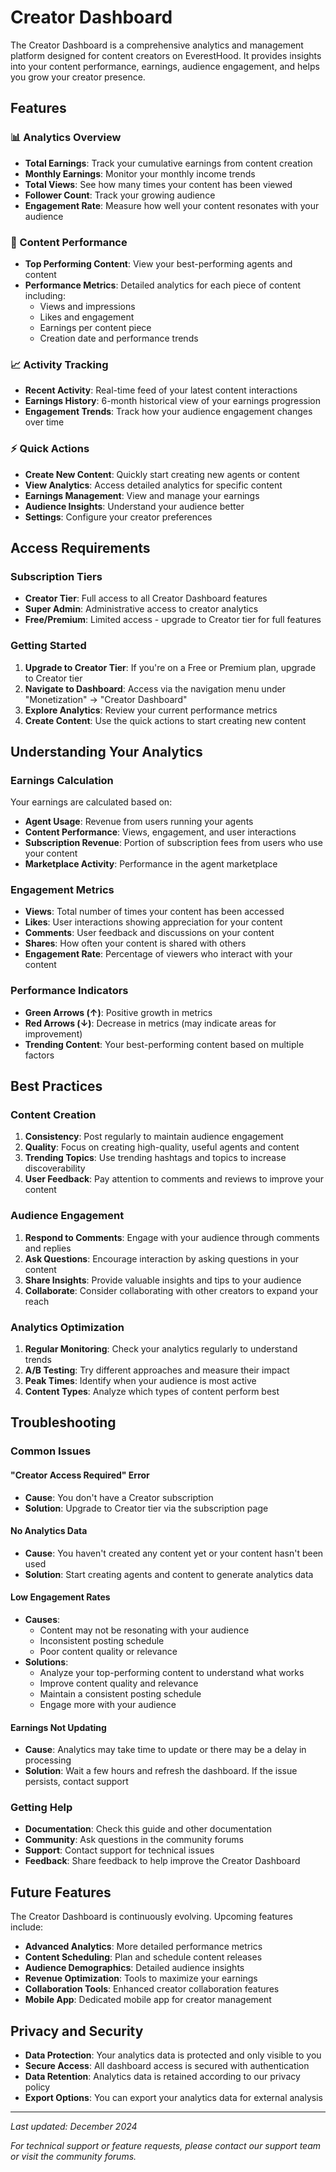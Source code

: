 # Creator Dashboard

The Creator Dashboard is a comprehensive analytics and management platform designed for content creators on EverestHood. It provides insights into your content performance, earnings, audience engagement, and helps you grow your creator presence.

## Features

### 📊 Analytics Overview
- **Total Earnings**: Track your cumulative earnings from content creation
- **Monthly Earnings**: Monitor your monthly income trends
- **Total Views**: See how many times your content has been viewed
- **Follower Count**: Track your growing audience
- **Engagement Rate**: Measure how well your content resonates with your audience

### 🎯 Content Performance
- **Top Performing Content**: View your best-performing agents and content
- **Performance Metrics**: Detailed analytics for each piece of content including:
  - Views and impressions
  - Likes and engagement
  - Earnings per content piece
  - Creation date and performance trends

### 📈 Activity Tracking
- **Recent Activity**: Real-time feed of your latest content interactions
- **Earnings History**: 6-month historical view of your earnings progression
- **Engagement Trends**: Track how your audience engagement changes over time

### ⚡ Quick Actions
- **Create New Content**: Quickly start creating new agents or content
- **View Analytics**: Access detailed analytics for specific content
- **Earnings Management**: View and manage your earnings
- **Audience Insights**: Understand your audience better
- **Settings**: Configure your creator preferences

## Access Requirements

### Subscription Tiers
- **Creator Tier**: Full access to all Creator Dashboard features
- **Super Admin**: Administrative access to creator analytics
- **Free/Premium**: Limited access - upgrade to Creator tier for full features

### Getting Started
1. **Upgrade to Creator Tier**: If you're on a Free or Premium plan, upgrade to Creator tier
2. **Navigate to Dashboard**: Access via the navigation menu under "Monetization" → "Creator Dashboard"
3. **Explore Analytics**: Review your current performance metrics
4. **Create Content**: Use the quick actions to start creating new content

## Understanding Your Analytics

### Earnings Calculation
Your earnings are calculated based on:
- **Agent Usage**: Revenue from users running your agents
- **Content Performance**: Views, engagement, and user interactions
- **Subscription Revenue**: Portion of subscription fees from users who use your content
- **Marketplace Activity**: Performance in the agent marketplace

### Engagement Metrics
- **Views**: Total number of times your content has been accessed
- **Likes**: User interactions showing appreciation for your content
- **Comments**: User feedback and discussions on your content
- **Shares**: How often your content is shared with others
- **Engagement Rate**: Percentage of viewers who interact with your content

### Performance Indicators
- **Green Arrows (↑)**: Positive growth in metrics
- **Red Arrows (↓)**: Decrease in metrics (may indicate areas for improvement)
- **Trending Content**: Your best-performing content based on multiple factors

## Best Practices

### Content Creation
1. **Consistency**: Post regularly to maintain audience engagement
2. **Quality**: Focus on creating high-quality, useful agents and content
3. **Trending Topics**: Use trending hashtags and topics to increase discoverability
4. **User Feedback**: Pay attention to comments and reviews to improve your content

### Audience Engagement
1. **Respond to Comments**: Engage with your audience through comments and replies
2. **Ask Questions**: Encourage interaction by asking questions in your content
3. **Share Insights**: Provide valuable insights and tips to your audience
4. **Collaborate**: Consider collaborating with other creators to expand your reach

### Analytics Optimization
1. **Regular Monitoring**: Check your analytics regularly to understand trends
2. **A/B Testing**: Try different approaches and measure their impact
3. **Peak Times**: Identify when your audience is most active
4. **Content Types**: Analyze which types of content perform best

## Troubleshooting

### Common Issues

#### "Creator Access Required" Error
- **Cause**: You don't have a Creator subscription
- **Solution**: Upgrade to Creator tier via the subscription page

#### No Analytics Data
- **Cause**: You haven't created any content yet or your content hasn't been used
- **Solution**: Start creating agents and content to generate analytics data

#### Low Engagement Rates
- **Causes**: 
  - Content may not be resonating with your audience
  - Inconsistent posting schedule
  - Poor content quality or relevance
- **Solutions**:
  - Analyze your top-performing content to understand what works
  - Improve content quality and relevance
  - Maintain a consistent posting schedule
  - Engage more with your audience

#### Earnings Not Updating
- **Cause**: Analytics may take time to update or there may be a delay in processing
- **Solution**: Wait a few hours and refresh the dashboard. If the issue persists, contact support

### Getting Help
- **Documentation**: Check this guide and other documentation
- **Community**: Ask questions in the community forums
- **Support**: Contact support for technical issues
- **Feedback**: Share feedback to help improve the Creator Dashboard

## Future Features

The Creator Dashboard is continuously evolving. Upcoming features include:
- **Advanced Analytics**: More detailed performance metrics
- **Content Scheduling**: Plan and schedule content releases
- **Audience Demographics**: Detailed audience insights
- **Revenue Optimization**: Tools to maximize your earnings
- **Collaboration Tools**: Enhanced creator collaboration features
- **Mobile App**: Dedicated mobile app for creator management

## Privacy and Security

- **Data Protection**: Your analytics data is protected and only visible to you
- **Secure Access**: All dashboard access is secured with authentication
- **Data Retention**: Analytics data is retained according to our privacy policy
- **Export Options**: You can export your analytics data for external analysis

---

*Last updated: December 2024*

*For technical support or feature requests, please contact our support team or visit the community forums.*
